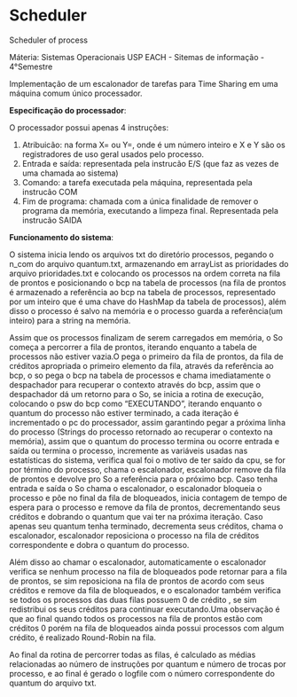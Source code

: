 # Scheduler
Scheduler of process

Máteria: Sistemas Operacionais
USP EACH - Sitemas de informação - 4°Semestre

Implementação de um escalonador de tarefas para Time Sharing em uma máquina comum único processador.

**Especificação do processador**:

O processador possui apenas 4 instruções:

1. Atribuicão: na forma X=<valor> ou Y=<valor>, onde <valor> é um número inteiro e
X e Y são os registradores de uso geral usados pelo processo.
2. Entrada e saída: representada pela instrucão E/S (que faz as vezes de uma chamada ao
sistema)
3. Comando: a tarefa executada pela máquina, representada pela instrucão COM
4. Fim de programa: chamada com a única finalidade de remover o programa da memória,
executando a limpeza final. Representada pela instrucão SAIDA

**Funcionamento do sistema**:

  O sistema inicia lendo os arquivos txt do diretório processos, pegando o n_com do
arquivo quantum.txt, armazenando em arrayList as prioridades do arquivo prioridades.txt e
colocando os processos na ordem correta na fila de prontos e posicionando o bcp na tabela
de processos (na fila de prontos é armazenado a referência ao bcp na tabela de processos,
representado por um inteiro que é uma chave do HashMap da tabela de processos), além
disso o processo é salvo na memória e o processo guarda a referência(um inteiro) para a
string na memória.

  Assim que os processos finalizam de serem carregados em memória, o So começa
a percorrer a fila de prontos, iterando enquanto a tabela de processos não estiver vazia.O
pega o primeiro da fila de prontos, da fila de créditos apropriada o primeiro elemento da fila,
através da referência ao bcp, o so pega o bcp na tabela de processos e chama
imediatamente o despachador para recuperar o contexto através do bcp, assim que o
despachador dá um retorno para o So, se inicia a rotina de execução, colocando o psw do
bcp como “EXECUTANDO”, iterando enquanto o quantum do processo não estiver
terminado, a cada iteração é incrementado o pc do processador, assim garantindo pegar a
próxima linha do processo (Strings do processo retornado ao recuperar o contexto na
memória), assim que o quantum do processo termina ou ocorre entrada e saída ou termina
o processo, incremente as variáveis usadas nas estatísticas do sistema, verifica qual foi o
motivo de ter saído da cpu, se for por término do processo, chama o escalonador,
escalonador remove da fila de prontos e devolve pro So a referência para o próximo bcp.
Caso tenha entrada e saída o So chama o escalonador, o escalonador bloqueia o processo
e põe no final da fila de bloqueados, inicia contagem de tempo de espera para o processo e
remove da fila de prontos, decrementando seus créditos e dobrando o quantum que vai ter
na próxima iteração. Caso apenas seu quantum tenha terminado, decrementa seus
créditos, chama o escalonador, escalonador reposiciona o processo na fila de créditos
correspondente e dobra o quantum do processo.

  Além disso ao chamar o escalonador, automaticamente o escalonador verifica se
nenhum processo na fila de bloqueados pode retornar para a fila de prontos, se sim
reposiciona na fila de prontos de acordo com seus créditos e remove da fila de bloqueados,
e o escalonador também verifica se todos os processos das duas filas possuem 0 de crédito
, se sim redistribui os seus créditos para continuar executando.Uma observação é que ao
final quando todos os processos na fila de prontos estão com créditos 0 porém na fila de
bloqueados ainda possui processos com algum crédito, é realizado Round-Robin na fila.

  Ao final da rotina de percorrer todas as filas, é calculado as médias relacionadas ao
número de instruções por quantum e número de trocas por processo, e ao final é gerado o
logfile com o número correspondente do quantum do arquivo txt.
